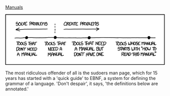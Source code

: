 [Manuals](https://xkcd.com/1343)

![Manuals](./random_comic.png)

The most ridiculous offender of all is the sudoers man page, which for 15 years has started with a 'quick guide' to EBNF, a system for defining the grammar of a language. 'Don't despair', it says, 'the definitions below are annotated.'


